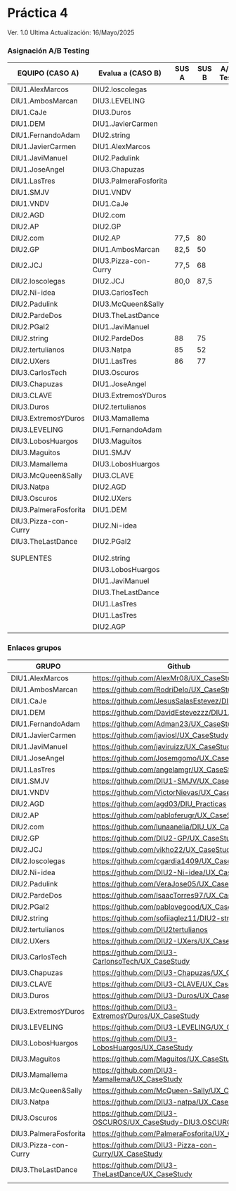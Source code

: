 

# Práctica 4

Ver. 1.0
Ultima Actualización: 16/Mayo/2025



### Asignación A/B Testing



| EQUIPO (CASO A)                     | Evalua a (CASO B)           | SUS A | SUS B | A/B Test | **USAB_report** **B** |
| ----------------------------------- | --------------------------- | ----- | ----- | -------- | --------------------- |
| DIU1.AlexMarcos                     | DIU2.loscolegas             |       |       |          |                       |
| DIU1.AmbosMarcan                    | DIU3.LEVELING               |       |       |          |                       |
| DIU1.CaJe                           | DIU3.Duros                  |       |       |          |                       |
| DIU1.DEM                            | DIU1.JavierCarmen           |       |       |          |                       |
| DIU1.FernandoAdam                   | DIU2.string                 |       |       |          |                       |
| DIU1.JavierCarmen                   | DIU1.AlexMarcos             |       |       |          |                       |
| DIU1.JaviManuel                     | DIU2.Padulink               |       |       |          |                       |
| DIU1.JoseAngel                      | DIU3.Chapuzas               |       |       |          |                       |
| DIU1.LasTres                        | DIU3.PalmeraFosforita       |       |       |          |                       |
| DIU1.SMJV                           | DIU1.VNDV                   |       |       |          |                       |
| DIU1.VNDV                           | DIU1.CaJe                   |       |       |          |                       |
| DIU2.AGD                            | DIU2.com                    |       |       |          |                       |
| DIU2.AP                             | DIU2.GP                     |       |       |          |                       |
| DIU2.com                            | DIU2.AP                     | 77,5  | 80    |          |                       |
| DIU2.GP                             | DIU1.AmbosMarcan            | 82,5  | 50    |          |                       |
| DIU2.JCJ                            | DIU3.Pizza-con-Curry        | 77,5  | 68    |          |                       |
| DIU2.loscolegas                     | DIU2.JCJ                    | 80,0  |  87,5 |          |                       |
| DIU2.Ni-idea                        | DIU3.CarlosTech             |       |       |          |                       |
| DIU2.Padulink                       | DIU3.McQueen&Sally          |       |       |          |                       |
| DIU2.PardeDos                       | DIU3.TheLastDance           |       |       |          |                       |
| DIU2.PGal2                          | DIU1.JaviManuel             |       |       |          |                       |
| DIU2.string                         | DIU2.PardeDos               | 88    |  75   |          |                       |
| DIU2.tertulianos                    | DIU3.Natpa                  | 85    |  52   |          |                       |
| DIU2.UXers                          | DIU1.LasTres                | 86    |  77   |          |                       |
| DIU3.CarlosTech                     | DIU3.Oscuros                |       |       |          |                       |
| DIU3.Chapuzas                       | DIU1.JoseAngel              |       |       |          |                       |
| DIU3.CLAVE                          | DIU3.ExtremosYDuros         |       |       |          |                       |
| DIU3.Duros                          | DIU2.tertulianos            |       |       |          |                       |
| DIU3.ExtremosYDuros                 | DIU3.Mamallema              |       |       |          |                       |
| DIU3.LEVELING                       | DIU1.FernandoAdam           |       |       |          |                       |
| DIU3.LobosHuargos                   | DIU3.Maguitos               |       |       |          |                       |
| DIU3.Maguitos                       | DIU1.SMJV                   |       |       |          |                       |
| DIU3.Mamallema                      | DIU3.LobosHuargos           |       |       |          |                       |
| DIU3.McQueen&Sally                  | DIU3.CLAVE                  |       |       |          |                       |
| DIU3.Natpa                          | DIU2.AGD                    |       |       |          |                       |
| DIU3.Oscuros                        | DIU2.UXers                  |       |       |          |                       |
| DIU3.PalmeraFosforita               | DIU1.DEM                    |       |       |          |                       |
| DIU3.Pizza-con-Curry                | DIU2.Ni-idea                |       |       |          |                       |
| DIU3.TheLastDance                   | DIU2.PGal2                  |       |       |          |                       |
|                                     |                             |       |       |          |                       |
|                                     |                             |       |       |          |                       |
| SUPLENTES                           | DIU2.string                 |       |       |          |                       |
|                                     | DIU3.LobosHuargos           |       |       |          |                       |
|                                     | DIU1.JaviManuel             |       |       |          |                       |
|                                     | DIU3.TheLastDance           |       |       |          |                       |
|                                     | DIU1.LasTres                |       |       |          |                       |
|                                     | DIU1.LasTres                |       |       |          |                       |
|                                     | DIU2.AGP                    |       |       |          |                       |


### Enlaces grupos

| GRUPO                               | Github                                                       |
| ----------------------------------- | ------------------------------------------------------------ |
| DIU1.AlexMarcos                     | https://github.com/AlexMr08/UX_CaseStudy                     |
| DIU1.AmbosMarcan                    | https://github.com/RodriDelo/UX_CaseStudy                    |
| DIU1.CaJe                           | https://github.com/JesusSalasEstevez/DIU1_CAJE               |
| DIU1.DEM                            | https://github.com/DavidEstevezzz/DIU1.DEM                   |
| DIU1.FernandoAdam                   | https://github.com/Adman23/UX_CaseStudy                      |
| DIU1.JavierCarmen                   | https://github.com/javiosl/UX_CaseStudy                      |
| DIU1.JaviManuel                     | https://github.com/javiruizz/UX_CaseStudy                    |
| DIU1.JoseAngel                      | https://github.com/Josemgomo/UX_CaseStudy                    |
| DIU1.LasTres                        | https://github.com/angelamgr/UX_CaseStudy                    |
| DIU1.SMJV                           | https://github.com/DIU1-SMJV/UX_CaseStudy                    |
| DIU1.VNDV                           | https://github.com/VictorNievas/UX_CaseStudy                 |
| DIU2.AGD                            | https://github.com/agd03/DIU_Practicas                       |
| DIU2.AP                             | https://github.com/pabloferugr/UX_CaseStudy                  |
| DIU2.com                            | https://github.com/lunaanelia/DIU_UX_CaseStudy               |
| DIU2.GP                             | https://github.com/DIU2-GP/UX_CaseStudy                      |
| DIU2.JCJ                            | https://github.com/vikho22/UX_CaseStudy                      |
| DIU2.loscolegas                     | https://github.com/cgardia1409/UX_CaseStudy                  |
| DIU2.Ni-idea                        | https://github.com/DIU2-Ni-idea/UX_CaseStudy.git             |
| DIU2.Padulink                       | https://github.com/VeraJose05/UX_CaseStudy                   |
| DIU2.PardeDos                       | https://github.com/IsaacTorres97/UX_CaseStudy.git            |
| DIU2.PGal2                          | https://github.com/pablovegood/UX_CaseStudy                  |
| DIU2.string                         | https://github.com/sofiiaglez11/DIU2-string                  |
| DIU2.tertulianos                    | https://github.com/DIU2tertulianos                           |
| DIU2.UXers                          | [https://github.com/DIU2-UXers/UX_CaseStudy ](https://github.com/DIU2-UXers/UX_CaseStudy) |
| DIU3.CarlosTech                     | https://github.com/DIU3-CarlonsoTech/UX_CaseStudy            |
| DIU3.Chapuzas                       | https://github.com/DIU3-Chapuzas/UX_CaseStudy                |
| DIU3.CLAVE                          | https://github.com/DIU3-CLAVE/UX_CaseStudy                   |
| DIU3.Duros                          | https://github.com/DIU3-Duros/UX_CaseStudy                   |
| DIU3.ExtremosYDuros                 | https://github.com/DIU3-ExtremosYDuros/UX_CaseStudy          |
| DIU3.LEVELING                       | https://github.com/DIU3-LEVELING/UX_CaseStudy                |
| DIU3.LobosHuargos                   | https://github.com/DIU3-LobosHuargos/UX_CaseStudy            |
| DIU3.Maguitos                       | https://github.com/Maguitos/UX_CaseStudy                     |
| DIU3.Mamallema                      | https://github.com/DIU3-Mamallema/UX_CaseStudy               |
| DIU3.McQueen&Sally                  | https://github.com/McQueen-Sally/UX_CaseStudy                |
| DIU3.Natpa                          | https://github.com/DIU3-natpa/UX_CaseStudy                   |
| DIU3.Oscuros                        | https://github.com/DIU3-OSCUROS/UX_CaseStudy-DIU3.OSCUROS/   |
| DIU3.PalmeraFosforita               | https://github.com/PalmeraFosforita/UX_CaseStudy             |
| DIU3.Pizza-con-Curry                | https://github.com/DIU3-Pizza-con-Curry/UX_CaseStudy         |
| DIU3.TheLastDance                   | https://github.com/DIU3-TheLastDance/UX_CaseStudy            |
|                                     |                                                              |

